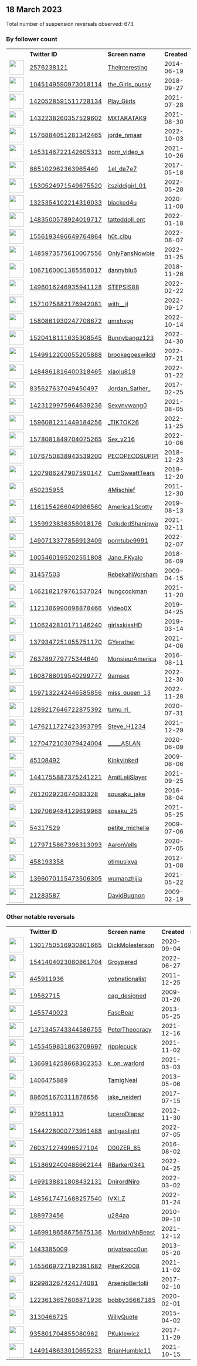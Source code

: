 
## 18 March 2023
Total number of suspension reversals observed: 673.

### By follower count
<table><tr><th></th><th align="left">Twitter ID</th><th align="left">Screen name</th>
<th align="left">Created</th><th align="left">Status</th><th align="left">Suspended</th><th align="left">Followers</th>
<tr><td><a href="https://pbs.twimg.com/profile_images/848447038752604160/H-5KHcYu_normal.jpg"><img src="https://pbs.twimg.com/profile_images/848447038752604160/H-5KHcYu_normal.jpg" width="40px" height="40px" align="center"/></a></td><td><a href="https://twitter.com/intent/user?user_id=2576238121">2576238121</a></td><td><a href="https://twitter.com/Thelnteresting">Thelnteresting</a></td><td>2014-06-19</td><td align="center"></td><td></td><td>1204204</td></tr>
<tr><td><a href="https://pbs.twimg.com/profile_images/1587061014562066432/f_NGLFvn_normal.jpg"><img src="https://pbs.twimg.com/profile_images/1587061014562066432/f_NGLFvn_normal.jpg" width="40px" height="40px" align="center"/></a></td><td><a href="https://twitter.com/intent/user?user_id=1045149590973018114">1045149590973018114</a></td><td><a href="https://twitter.com/the_Girls_pussy">the_Girls_pussy</a></td><td>2018-09-27</td><td align="center"></td><td>2023-02-04</td><td>458984</td></tr>
<tr><td><a href="https://pbs.twimg.com/profile_images/1455764782196432896/N1fnybzG_normal.jpg"><img src="https://pbs.twimg.com/profile_images/1455764782196432896/N1fnybzG_normal.jpg" width="40px" height="40px" align="center"/></a></td><td><a href="https://twitter.com/intent/user?user_id=1420528591511728134">1420528591511728134</a></td><td><a href="https://twitter.com/Play_Giirls">Play_Giirls</a></td><td>2021-07-28</td><td align="center"></td><td>2023-02-04</td><td>408178</td></tr>
<tr><td><a href="https://pbs.twimg.com/profile_images/1643619506969882625/fc2Oli5O_normal.jpg"><img src="https://pbs.twimg.com/profile_images/1643619506969882625/fc2Oli5O_normal.jpg" width="40px" height="40px" align="center"/></a></td><td><a href="https://twitter.com/intent/user?user_id=1432238260357529602">1432238260357529602</a></td><td><a href="https://twitter.com/MXTAKATAK9">MXTAKATAK9</a></td><td>2021-08-30</td><td align="center"></td><td>2023-02-03</td><td>317899</td></tr>
<tr><td><a href="https://pbs.twimg.com/profile_images/1636936887859576832/Lld-VudS_normal.jpg"><img src="https://pbs.twimg.com/profile_images/1636936887859576832/Lld-VudS_normal.jpg" width="40px" height="40px" align="center"/></a></td><td><a href="https://twitter.com/intent/user?user_id=1576884051281342465">1576884051281342465</a></td><td><a href="https://twitter.com/jorde_nmaar">jorde_nmaar</a></td><td>2022-10-03</td><td align="center"></td><td>2023-02-04</td><td>309429</td></tr>
<tr><td><a href="https://pbs.twimg.com/profile_images/1649280167771250688/A3QLsf7B_normal.jpg"><img src="https://pbs.twimg.com/profile_images/1649280167771250688/A3QLsf7B_normal.jpg" width="40px" height="40px" align="center"/></a></td><td><a href="https://twitter.com/intent/user?user_id=1453146722142605313">1453146722142605313</a></td><td><a href="https://twitter.com/porn_video_s">porn_video_s</a></td><td>2021-10-26</td><td align="center"></td><td>2023-02-04</td><td>294605</td></tr>
<tr><td><a href="https://pbs.twimg.com/profile_images/1270676762607960064/NOzrFktV_normal.jpg"><img src="https://pbs.twimg.com/profile_images/1270676762607960064/NOzrFktV_normal.jpg" width="40px" height="40px" align="center"/></a></td><td><a href="https://twitter.com/intent/user?user_id=865102962363965440">865102962363965440</a></td><td><a href="https://twitter.com/1el_da7e7">1el_da7e7</a></td><td>2017-05-18</td><td align="center"></td><td>2022-08-15</td><td>267405</td></tr>
<tr><td><a href="https://pbs.twimg.com/profile_images/1636580331578101760/-lNkSU8w_normal.jpg"><img src="https://pbs.twimg.com/profile_images/1636580331578101760/-lNkSU8w_normal.jpg" width="40px" height="40px" align="center"/></a></td><td><a href="https://twitter.com/intent/user?user_id=1530524971549675520">1530524971549675520</a></td><td><a href="https://twitter.com/itsziddigirl_01">itsziddigirl_01</a></td><td>2022-05-28</td><td align="center"></td><td>2023-02-03</td><td>251913</td></tr>
<tr><td><a href="https://pbs.twimg.com/profile_images/1551964296350994434/5VucnEgI_normal.jpg"><img src="https://pbs.twimg.com/profile_images/1551964296350994434/5VucnEgI_normal.jpg" width="40px" height="40px" align="center"/></a></td><td><a href="https://twitter.com/intent/user?user_id=1325354102214316033">1325354102214316033</a></td><td><a href="https://twitter.com/blacked4u">blacked4u</a></td><td>2020-11-08</td><td align="center"></td><td>2023-02-04</td><td>228769</td></tr>
<tr><td><a href="https://pbs.twimg.com/profile_images/1612151679918673922/1E_4cY6l_normal.jpg"><img src="https://pbs.twimg.com/profile_images/1612151679918673922/1E_4cY6l_normal.jpg" width="40px" height="40px" align="center"/></a></td><td><a href="https://twitter.com/intent/user?user_id=1483500578924019717">1483500578924019717</a></td><td><a href="https://twitter.com/tatteddoll_ent">tatteddoll_ent</a></td><td>2022-01-18</td><td align="center"></td><td>2023-02-04</td><td>215434</td></tr>
<tr><td><a href="https://pbs.twimg.com/profile_images/1647118028037865472/F-eWCpvi_normal.jpg"><img src="https://pbs.twimg.com/profile_images/1647118028037865472/F-eWCpvi_normal.jpg" width="40px" height="40px" align="center"/></a></td><td><a href="https://twitter.com/intent/user?user_id=1556193496649764864">1556193496649764864</a></td><td><a href="https://twitter.com/h0t_clbu">h0t_clbu</a></td><td>2022-08-07</td><td align="center"></td><td>2023-02-03</td><td>205112</td></tr>
<tr><td><a href="https://pbs.twimg.com/profile_images/1638761992520384516/fzOk2xpi_normal.jpg"><img src="https://pbs.twimg.com/profile_images/1638761992520384516/fzOk2xpi_normal.jpg" width="40px" height="40px" align="center"/></a></td><td><a href="https://twitter.com/intent/user?user_id=1485973575610007556">1485973575610007556</a></td><td><a href="https://twitter.com/OnlyFansNowbie">OnlyFansNowbie</a></td><td>2022-01-25</td><td align="center"></td><td>2023-02-03</td><td>204189</td></tr>
<tr><td><a href="https://pbs.twimg.com/profile_images/1636635235096862720/cPoMLsKy_normal.jpg"><img src="https://pbs.twimg.com/profile_images/1636635235096862720/cPoMLsKy_normal.jpg" width="40px" height="40px" align="center"/></a></td><td><a href="https://twitter.com/intent/user?user_id=1067160001385558017">1067160001385558017</a></td><td><a href="https://twitter.com/dannyblu6">dannyblu6</a></td><td>2018-11-26</td><td align="center"></td><td></td><td>153111</td></tr>
<tr><td><a href="https://pbs.twimg.com/profile_images/1573194526939697152/Hn_J7Zvl_normal.jpg"><img src="https://pbs.twimg.com/profile_images/1573194526939697152/Hn_J7Zvl_normal.jpg" width="40px" height="40px" align="center"/></a></td><td><a href="https://twitter.com/intent/user?user_id=1496016246935941128">1496016246935941128</a></td><td><a href="https://twitter.com/STEPSIS88">STEPSIS88</a></td><td>2022-02-22</td><td align="center"></td><td>2023-02-04</td><td>151944</td></tr>
<tr><td><a href="https://pbs.twimg.com/profile_images/1646393221403082752/U5NTas8F_normal.jpg"><img src="https://pbs.twimg.com/profile_images/1646393221403082752/U5NTas8F_normal.jpg" width="40px" height="40px" align="center"/></a></td><td><a href="https://twitter.com/intent/user?user_id=1571075882176942081">1571075882176942081</a></td><td><a href="https://twitter.com/with__jl">with__jl</a></td><td>2022-09-17</td><td align="center"></td><td>2023-02-03</td><td>144107</td></tr>
<tr><td><a href="https://pbs.twimg.com/profile_images/1649342174461595649/fnWmOlV0_normal.jpg"><img src="https://pbs.twimg.com/profile_images/1649342174461595649/fnWmOlV0_normal.jpg" width="40px" height="40px" align="center"/></a></td><td><a href="https://twitter.com/intent/user?user_id=1580861930247708672">1580861930247708672</a></td><td><a href="https://twitter.com/qmxhxpg">qmxhxpg</a></td><td>2022-10-14</td><td align="center"></td><td>2023-02-04</td><td>141517</td></tr>
<tr><td><a href="https://pbs.twimg.com/profile_images/1520422560541855744/fR0yjHZR_normal.jpg"><img src="https://pbs.twimg.com/profile_images/1520422560541855744/fR0yjHZR_normal.jpg" width="40px" height="40px" align="center"/></a></td><td><a href="https://twitter.com/intent/user?user_id=1520418111635308545">1520418111635308545</a></td><td><a href="https://twitter.com/Bunnybangz123">Bunnybangz123</a></td><td>2022-04-30</td><td align="center"></td><td>2023-02-03</td><td>141226</td></tr>
<tr><td><a href="https://pbs.twimg.com/profile_images/1593657116857962498/ch7BIfv1_normal.jpg"><img src="https://pbs.twimg.com/profile_images/1593657116857962498/ch7BIfv1_normal.jpg" width="40px" height="40px" align="center"/></a></td><td><a href="https://twitter.com/intent/user?user_id=1549912200055205888">1549912200055205888</a></td><td><a href="https://twitter.com/brookegoeswildd">brookegoeswildd</a></td><td>2022-07-21</td><td align="center"></td><td>2023-02-04</td><td>141219</td></tr>
<tr><td><a href="https://pbs.twimg.com/profile_images/1648236842435870720/E3sLSOBZ_normal.jpg"><img src="https://pbs.twimg.com/profile_images/1648236842435870720/E3sLSOBZ_normal.jpg" width="40px" height="40px" align="center"/></a></td><td><a href="https://twitter.com/intent/user?user_id=1484861816400318465">1484861816400318465</a></td><td><a href="https://twitter.com/xiaolu818">xiaolu818</a></td><td>2022-01-22</td><td align="center"></td><td>2023-02-03</td><td>135953</td></tr>
<tr><td><a href="https://pbs.twimg.com/profile_images/1637221012520730624/C15Uzztu_normal.jpg"><img src="https://pbs.twimg.com/profile_images/1637221012520730624/C15Uzztu_normal.jpg" width="40px" height="40px" align="center"/></a></td><td><a href="https://twitter.com/intent/user?user_id=835627637049450497">835627637049450497</a></td><td><a href="https://twitter.com/Jordan_Sather_">Jordan_Sather_</a></td><td>2017-02-25</td><td align="center"></td><td></td><td>130087</td></tr>
<tr><td><a href="https://pbs.twimg.com/profile_images/1568872079503822855/hzuUGMDm_normal.jpg"><img src="https://pbs.twimg.com/profile_images/1568872079503822855/hzuUGMDm_normal.jpg" width="40px" height="40px" align="center"/></a></td><td><a href="https://twitter.com/intent/user?user_id=1423129975964639236">1423129975964639236</a></td><td><a href="https://twitter.com/Sexynvwang0">Sexynvwang0</a></td><td>2021-08-05</td><td align="center"></td><td>2023-02-03</td><td>121869</td></tr>
<tr><td><a href="https://pbs.twimg.com/profile_images/1596081526609178624/DQltT55t_normal.png"><img src="https://pbs.twimg.com/profile_images/1596081526609178624/DQltT55t_normal.png" width="40px" height="40px" align="center"/></a></td><td><a href="https://twitter.com/intent/user?user_id=1596081211449184256">1596081211449184256</a></td><td><a href="https://twitter.com/_TIKTOK26">_TIKTOK26</a></td><td>2022-11-25</td><td align="center"></td><td>2023-02-03</td><td>114676</td></tr>
<tr><td><a href="https://pbs.twimg.com/profile_images/1578082716935155712/6tkxTxJL_normal.jpg"><img src="https://pbs.twimg.com/profile_images/1578082716935155712/6tkxTxJL_normal.jpg" width="40px" height="40px" align="center"/></a></td><td><a href="https://twitter.com/intent/user?user_id=1578081849704075265">1578081849704075265</a></td><td><a href="https://twitter.com/Sex_y216">Sex_y216</a></td><td>2022-10-06</td><td align="center"></td><td>2023-02-04</td><td>111206</td></tr>
<tr><td><a href="https://pbs.twimg.com/profile_images/1618398770097709061/ppzKD2tX_normal.jpg"><img src="https://pbs.twimg.com/profile_images/1618398770097709061/ppzKD2tX_normal.jpg" width="40px" height="40px" align="center"/></a></td><td><a href="https://twitter.com/intent/user?user_id=1076750838943539200">1076750838943539200</a></td><td><a href="https://twitter.com/PECOPECOSUPIPI">PECOPECOSUPIPI</a></td><td>2018-12-23</td><td align="center"></td><td>2023-02-05</td><td>97865</td></tr>
<tr><td><a href="https://pbs.twimg.com/profile_images/1218833533088612354/ahtl-qz9_normal.jpg"><img src="https://pbs.twimg.com/profile_images/1218833533088612354/ahtl-qz9_normal.jpg" width="40px" height="40px" align="center"/></a></td><td><a href="https://twitter.com/intent/user?user_id=1207986247907590147">1207986247907590147</a></td><td><a href="https://twitter.com/CumSweattTears">CumSweattTears</a></td><td>2019-12-20</td><td align="center"></td><td>2023-02-04</td><td>97020</td></tr>
<tr><td><a href="https://pbs.twimg.com/profile_images/1647871713852489728/23DkLHI__normal.jpg"><img src="https://pbs.twimg.com/profile_images/1647871713852489728/23DkLHI__normal.jpg" width="40px" height="40px" align="center"/></a></td><td><a href="https://twitter.com/intent/user?user_id=450235955">450235955</a></td><td><a href="https://twitter.com/4Mischief">4Mischief</a></td><td>2011-12-30</td><td align="center"></td><td>2022-02-14</td><td>79684</td></tr>
<tr><td><a href="https://pbs.twimg.com/profile_images/1483494731732692999/lAEpflX2_normal.jpg"><img src="https://pbs.twimg.com/profile_images/1483494731732692999/lAEpflX2_normal.jpg" width="40px" height="40px" align="center"/></a></td><td><a href="https://twitter.com/intent/user?user_id=1161154266049986560">1161154266049986560</a></td><td><a href="https://twitter.com/America1Scotty">America1Scotty</a></td><td>2019-08-13</td><td align="center"></td><td>2022-09-01</td><td>75464</td></tr>
<tr><td><a href="https://pbs.twimg.com/profile_images/1359931150345584647/RXtonI2E_normal.jpg"><img src="https://pbs.twimg.com/profile_images/1359931150345584647/RXtonI2E_normal.jpg" width="40px" height="40px" align="center"/></a></td><td><a href="https://twitter.com/intent/user?user_id=1359923836356018176">1359923836356018176</a></td><td><a href="https://twitter.com/DeIudedShaniqwa">DeIudedShaniqwa</a></td><td>2021-02-11</td><td align="center"></td><td>2022-03-14</td><td>72090</td></tr>
<tr><td><a href="https://pbs.twimg.com/profile_images/1620725290984177664/muyCVMiD_normal.jpg"><img src="https://pbs.twimg.com/profile_images/1620725290984177664/muyCVMiD_normal.jpg" width="40px" height="40px" align="center"/></a></td><td><a href="https://twitter.com/intent/user?user_id=1490713377856913409">1490713377856913409</a></td><td><a href="https://twitter.com/porntube9991">porntube9991</a></td><td>2022-02-07</td><td align="center"></td><td>2023-02-04</td><td>55114</td></tr>
<tr><td><a href="https://pbs.twimg.com/profile_images/1639698329863966720/qCgIld2E_normal.jpg"><img src="https://pbs.twimg.com/profile_images/1639698329863966720/qCgIld2E_normal.jpg" width="40px" height="40px" align="center"/></a></td><td><a href="https://twitter.com/intent/user?user_id=1005460195202551808">1005460195202551808</a></td><td><a href="https://twitter.com/Jane_FKyalo">Jane_FKyalo</a></td><td>2018-06-09</td><td align="center"></td><td>2022-08-26</td><td>50136</td></tr>
<tr><td><a href="https://pbs.twimg.com/profile_images/1045301015447310336/i6lgpz7T_normal.jpg"><img src="https://pbs.twimg.com/profile_images/1045301015447310336/i6lgpz7T_normal.jpg" width="40px" height="40px" align="center"/></a></td><td><a href="https://twitter.com/intent/user?user_id=31457503">31457503</a></td><td><a href="https://twitter.com/RebekahWorsham">RebekahWorsham</a></td><td>2009-04-15</td><td align="center">🚫</td><td></td><td>49711</td></tr>
<tr><td><a href="https://pbs.twimg.com/profile_images/1462188677443031042/5sJuAhKO_normal.jpg"><img src="https://pbs.twimg.com/profile_images/1462188677443031042/5sJuAhKO_normal.jpg" width="40px" height="40px" align="center"/></a></td><td><a href="https://twitter.com/intent/user?user_id=1462182179761537024">1462182179761537024</a></td><td><a href="https://twitter.com/hungcockman">hungcockman</a></td><td>2021-11-20</td><td align="center"></td><td>2023-02-04</td><td>41655</td></tr>
<tr><td><a href="https://pbs.twimg.com/profile_images/1616059940921135104/4eVN9hwD_normal.jpg"><img src="https://pbs.twimg.com/profile_images/1616059940921135104/4eVN9hwD_normal.jpg" width="40px" height="40px" align="center"/></a></td><td><a href="https://twitter.com/intent/user?user_id=1121386990098878466">1121386990098878466</a></td><td><a href="https://twitter.com/Video0X">Video0X</a></td><td>2019-04-25</td><td align="center"></td><td>2023-02-04</td><td>36828</td></tr>
<tr><td><a href="https://pbs.twimg.com/profile_images/1405118038190428160/ZP5JSLBv_normal.jpg"><img src="https://pbs.twimg.com/profile_images/1405118038190428160/ZP5JSLBv_normal.jpg" width="40px" height="40px" align="center"/></a></td><td><a href="https://twitter.com/intent/user?user_id=1106242810171146240">1106242810171146240</a></td><td><a href="https://twitter.com/girlsxkissHD">girlsxkissHD</a></td><td>2019-03-14</td><td align="center"></td><td>2023-02-04</td><td>31922</td></tr>
<tr><td><a href="https://pbs.twimg.com/profile_images/1638951105353723904/SSdDV7JS_normal.jpg"><img src="https://pbs.twimg.com/profile_images/1638951105353723904/SSdDV7JS_normal.jpg" width="40px" height="40px" align="center"/></a></td><td><a href="https://twitter.com/intent/user?user_id=1379347251055751170">1379347251055751170</a></td><td><a href="https://twitter.com/GYerathel">GYerathel</a></td><td>2021-04-06</td><td align="center"></td><td>2022-09-19</td><td>30352</td></tr>
<tr><td><a href="https://pbs.twimg.com/profile_images/1104818208639352832/L8mhG73d_normal.png"><img src="https://pbs.twimg.com/profile_images/1104818208639352832/L8mhG73d_normal.png" width="40px" height="40px" align="center"/></a></td><td><a href="https://twitter.com/intent/user?user_id=763789779775344640">763789779775344640</a></td><td><a href="https://twitter.com/MonsieurAmerica">MonsieurAmerica</a></td><td>2016-08-11</td><td align="center"></td><td></td><td>29969</td></tr>
<tr><td><a href="https://pbs.twimg.com/profile_images/1613670997907103744/mf5SXk6R_normal.jpg"><img src="https://pbs.twimg.com/profile_images/1613670997907103744/mf5SXk6R_normal.jpg" width="40px" height="40px" align="center"/></a></td><td><a href="https://twitter.com/intent/user?user_id=1608788019540299777">1608788019540299777</a></td><td><a href="https://twitter.com/9amsex">9amsex</a></td><td>2022-12-30</td><td align="center"></td><td>2023-01-28</td><td>29702</td></tr>
<tr><td><a href="https://pbs.twimg.com/profile_images/1598542926962778112/p-Uk0MPz_normal.jpg"><img src="https://pbs.twimg.com/profile_images/1598542926962778112/p-Uk0MPz_normal.jpg" width="40px" height="40px" align="center"/></a></td><td><a href="https://twitter.com/intent/user?user_id=1597132242446585856">1597132242446585856</a></td><td><a href="https://twitter.com/miss_queen_13">miss_queen_13</a></td><td>2022-11-28</td><td align="center"></td><td>2023-02-03</td><td>28540</td></tr>
<tr><td><a href="https://pbs.twimg.com/profile_images/1584268621508845568/FfElHhPt_normal.jpg"><img src="https://pbs.twimg.com/profile_images/1584268621508845568/FfElHhPt_normal.jpg" width="40px" height="40px" align="center"/></a></td><td><a href="https://twitter.com/intent/user?user_id=1289217646722875392">1289217646722875392</a></td><td><a href="https://twitter.com/tumu_ri_">tumu_ri_</a></td><td>2020-07-31</td><td align="center">👋</td><td>2023-02-03</td><td>25789</td></tr>
<tr><td><a href="https://pbs.twimg.com/profile_images/1526594111490359299/SDcgDxpB_normal.jpg"><img src="https://pbs.twimg.com/profile_images/1526594111490359299/SDcgDxpB_normal.jpg" width="40px" height="40px" align="center"/></a></td><td><a href="https://twitter.com/intent/user?user_id=1476211727423393795">1476211727423393795</a></td><td><a href="https://twitter.com/Steve_H1234">Steve_H1234</a></td><td>2021-12-29</td><td align="center"></td><td>2023-02-05</td><td>23135</td></tr>
<tr><td><a href="https://pbs.twimg.com/profile_images/1342393493440884737/PHjgBTxL_normal.jpg"><img src="https://pbs.twimg.com/profile_images/1342393493440884737/PHjgBTxL_normal.jpg" width="40px" height="40px" align="center"/></a></td><td><a href="https://twitter.com/intent/user?user_id=1270472103079424004">1270472103079424004</a></td><td><a href="https://twitter.com/_____ASLAN">_____ASLAN</a></td><td>2020-06-09</td><td align="center"></td><td>2022-07-26</td><td>19965</td></tr>
<tr><td><a href="https://pbs.twimg.com/profile_images/1468190247519277056/1qwgOnaO_normal.jpg"><img src="https://pbs.twimg.com/profile_images/1468190247519277056/1qwgOnaO_normal.jpg" width="40px" height="40px" align="center"/></a></td><td><a href="https://twitter.com/intent/user?user_id=45108492">45108492</a></td><td><a href="https://twitter.com/KinkyInked">KinkyInked</a></td><td>2009-06-06</td><td align="center"></td><td>2023-02-04</td><td>19884</td></tr>
<tr><td><a href="https://pbs.twimg.com/profile_images/1591646041564008448/pBhzEPOs_normal.jpg"><img src="https://pbs.twimg.com/profile_images/1591646041564008448/pBhzEPOs_normal.jpg" width="40px" height="40px" align="center"/></a></td><td><a href="https://twitter.com/intent/user?user_id=1441755887375241221">1441755887375241221</a></td><td><a href="https://twitter.com/AmitLeliSlayer">AmitLeliSlayer</a></td><td>2021-09-25</td><td align="center"></td><td>2023-02-28</td><td>17535</td></tr>
<tr><td><a href="https://pbs.twimg.com/profile_images/1490849988238520323/OrMprgcD_normal.jpg"><img src="https://pbs.twimg.com/profile_images/1490849988238520323/OrMprgcD_normal.jpg" width="40px" height="40px" align="center"/></a></td><td><a href="https://twitter.com/intent/user?user_id=761202923674083328">761202923674083328</a></td><td><a href="https://twitter.com/sousaku_jake">sousaku_jake</a></td><td>2016-08-04</td><td align="center"></td><td>2023-02-03</td><td>16838</td></tr>
<tr><td><a href="https://pbs.twimg.com/profile_images/1464257977989632001/49DJIUT5_normal.jpg"><img src="https://pbs.twimg.com/profile_images/1464257977989632001/49DJIUT5_normal.jpg" width="40px" height="40px" align="center"/></a></td><td><a href="https://twitter.com/intent/user?user_id=1397069484129619968">1397069484129619968</a></td><td><a href="https://twitter.com/sosaku_25">sosaku_25</a></td><td>2021-05-25</td><td align="center"></td><td>2023-02-04</td><td>15315</td></tr>
<tr><td><a href="https://pbs.twimg.com/profile_images/1642219079929851907/UC7hPa6L_normal.jpg"><img src="https://pbs.twimg.com/profile_images/1642219079929851907/UC7hPa6L_normal.jpg" width="40px" height="40px" align="center"/></a></td><td><a href="https://twitter.com/intent/user?user_id=54317529">54317529</a></td><td><a href="https://twitter.com/petite_michelle">petite_michelle</a></td><td>2009-07-06</td><td align="center"></td><td>2022-11-18</td><td>11257</td></tr>
<tr><td><a href="https://pbs.twimg.com/profile_images/1426092677897072641/dThX-1KZ_normal.jpg"><img src="https://pbs.twimg.com/profile_images/1426092677897072641/dThX-1KZ_normal.jpg" width="40px" height="40px" align="center"/></a></td><td><a href="https://twitter.com/intent/user?user_id=1279715867396313093">1279715867396313093</a></td><td><a href="https://twitter.com/AaronVells">AaronVells</a></td><td>2020-07-05</td><td align="center"></td><td></td><td>10550</td></tr>
<tr><td><a href="https://pbs.twimg.com/profile_images/1522865225959047174/rFnRQ1Jd_normal.jpg"><img src="https://pbs.twimg.com/profile_images/1522865225959047174/rFnRQ1Jd_normal.jpg" width="40px" height="40px" align="center"/></a></td><td><a href="https://twitter.com/intent/user?user_id=458193358">458193358</a></td><td><a href="https://twitter.com/otimusixya">otimusixya</a></td><td>2012-01-08</td><td align="center"></td><td>2023-02-03</td><td>10447</td></tr>
<tr><td><a href="https://pbs.twimg.com/profile_images/1595613650903076865/iJvqe6KN_normal.jpg"><img src="https://pbs.twimg.com/profile_images/1595613650903076865/iJvqe6KN_normal.jpg" width="40px" height="40px" align="center"/></a></td><td><a href="https://twitter.com/intent/user?user_id=1396070115473506305">1396070115473506305</a></td><td><a href="https://twitter.com/wumanzhijia">wumanzhijia</a></td><td>2021-05-22</td><td align="center">🚫</td><td>2023-02-04</td><td>10331</td></tr>
<tr><td><a href="https://pbs.twimg.com/profile_images/1638265491340017664/WPf-jkNN_normal.jpg"><img src="https://pbs.twimg.com/profile_images/1638265491340017664/WPf-jkNN_normal.jpg" width="40px" height="40px" align="center"/></a></td><td><a href="https://twitter.com/intent/user?user_id=21283587">21283587</a></td><td><a href="https://twitter.com/DavidBugnon">DavidBugnon</a></td><td>2009-02-19</td><td align="center"></td><td></td><td>10319</td></tr>
</table>

### Other notable reversals
<table><tr><th></th><th align="left">Twitter ID</th><th align="left">Screen name</th>
<th align="left">Created</th><th align="left">Status</th><th align="left">Suspended</th><th align="left">Followers</th>
<tr><td><a href="https://pbs.twimg.com/profile_images/1637503333362442241/UuQB011w_normal.jpg"><img src="https://pbs.twimg.com/profile_images/1637503333362442241/UuQB011w_normal.jpg" width="40px" height="40px" align="center"/></a></td><td><a href="https://twitter.com/intent/user?user_id=1301750516930801665">1301750516930801665</a></td><td><a href="https://twitter.com/DickMolesterson">DickMolesterson</a></td><td>2020-09-04</td><td align="center"></td><td>2022-09-03</td><td>3098</td></tr>
<tr><td><a href="https://pbs.twimg.com/profile_images/1637051840079581186/ub6EJFqq_normal.jpg"><img src="https://pbs.twimg.com/profile_images/1637051840079581186/ub6EJFqq_normal.jpg" width="40px" height="40px" align="center"/></a></td><td><a href="https://twitter.com/intent/user?user_id=1541404023080861704">1541404023080861704</a></td><td><a href="https://twitter.com/Groypered">Groypered</a></td><td>2022-06-27</td><td align="center">🚫</td><td>2022-08-29</td><td>1225</td></tr>
<tr><td><a href="https://pbs.twimg.com/profile_images/1578742489372139521/wByn0MDH_normal.jpg"><img src="https://pbs.twimg.com/profile_images/1578742489372139521/wByn0MDH_normal.jpg" width="40px" height="40px" align="center"/></a></td><td><a href="https://twitter.com/intent/user?user_id=445911936">445911936</a></td><td><a href="https://twitter.com/yobnationalist">yobnationalist</a></td><td>2011-12-25</td><td align="center"></td><td>2022-12-12</td><td>456</td></tr>
<tr><td><a href="https://pbs.twimg.com/profile_images/1331326070985932800/fEySWtFj_normal.jpg"><img src="https://pbs.twimg.com/profile_images/1331326070985932800/fEySWtFj_normal.jpg" width="40px" height="40px" align="center"/></a></td><td><a href="https://twitter.com/intent/user?user_id=19562715">19562715</a></td><td><a href="https://twitter.com/cag_designed">cag_designed</a></td><td>2009-01-26</td><td align="center"></td><td>2023-03-15</td><td>479</td></tr>
<tr><td><a href="https://pbs.twimg.com/profile_images/1214344226986700800/p8KR3Vi0_normal.jpg"><img src="https://pbs.twimg.com/profile_images/1214344226986700800/p8KR3Vi0_normal.jpg" width="40px" height="40px" align="center"/></a></td><td><a href="https://twitter.com/intent/user?user_id=1455740023">1455740023</a></td><td><a href="https://twitter.com/FascBear">FascBear</a></td><td>2013-05-25</td><td align="center"></td><td>2022-12-19</td><td>330</td></tr>
<tr><td><a href="https://pbs.twimg.com/profile_images/1510385770678394887/PNuL5vBC_normal.jpg"><img src="https://pbs.twimg.com/profile_images/1510385770678394887/PNuL5vBC_normal.jpg" width="40px" height="40px" align="center"/></a></td><td><a href="https://twitter.com/intent/user?user_id=1471345743344586755">1471345743344586755</a></td><td><a href="https://twitter.com/PeterTheocracy">PeterTheocracy</a></td><td>2021-12-16</td><td align="center">🔒</td><td>2022-08-18</td><td>1072</td></tr>
<tr><td><a href="https://pbs.twimg.com/profile_images/1574447970069749762/eBRpWrka_normal.jpg"><img src="https://pbs.twimg.com/profile_images/1574447970069749762/eBRpWrka_normal.jpg" width="40px" height="40px" align="center"/></a></td><td><a href="https://twitter.com/intent/user?user_id=1455459831863709697">1455459831863709697</a></td><td><a href="https://twitter.com/ripplecuck">ripplecuck</a></td><td>2021-11-02</td><td align="center"></td><td>2023-01-03</td><td>259</td></tr>
<tr><td><a href="https://pbs.twimg.com/profile_images/1519814113203044354/AYxXkm99_normal.jpg"><img src="https://pbs.twimg.com/profile_images/1519814113203044354/AYxXkm99_normal.jpg" width="40px" height="40px" align="center"/></a></td><td><a href="https://twitter.com/intent/user?user_id=1366914258668302353">1366914258668302353</a></td><td><a href="https://twitter.com/k_on_warlord">k_on_warlord</a></td><td>2021-03-03</td><td align="center"></td><td>2022-10-05</td><td>3241</td></tr>
<tr><td><a href="https://pbs.twimg.com/profile_images/499916372185346048/O2xYF4vv_normal.jpeg"><img src="https://pbs.twimg.com/profile_images/499916372185346048/O2xYF4vv_normal.jpeg" width="40px" height="40px" align="center"/></a></td><td><a href="https://twitter.com/intent/user?user_id=1406475889">1406475889</a></td><td><a href="https://twitter.com/TamigNeal">TamigNeal</a></td><td>2013-05-06</td><td align="center">🔒</td><td>2023-03-09</td><td>19</td></tr>
<tr><td><a href="https://pbs.twimg.com/profile_images/1566933831621419010/v_5OITbR_normal.jpg"><img src="https://pbs.twimg.com/profile_images/1566933831621419010/v_5OITbR_normal.jpg" width="40px" height="40px" align="center"/></a></td><td><a href="https://twitter.com/intent/user?user_id=886051670311878656">886051670311878656</a></td><td><a href="https://twitter.com/jake_neidert">jake_neidert</a></td><td>2017-07-15</td><td align="center">🔒</td><td>2022-10-30</td><td>1073</td></tr>
<tr><td><a href="https://pbs.twimg.com/profile_images/1582880634074177537/20CLJoBd_normal.jpg"><img src="https://pbs.twimg.com/profile_images/1582880634074177537/20CLJoBd_normal.jpg" width="40px" height="40px" align="center"/></a></td><td><a href="https://twitter.com/intent/user?user_id=979611913">979611913</a></td><td><a href="https://twitter.com/luceroDlapaz">luceroDlapaz</a></td><td>2012-11-30</td><td align="center"></td><td>2022-12-19</td><td>279</td></tr>
<tr><td><a href="https://pbs.twimg.com/profile_images/1544281299849994240/7_0esjyQ_normal.jpg"><img src="https://pbs.twimg.com/profile_images/1544281299849994240/7_0esjyQ_normal.jpg" width="40px" height="40px" align="center"/></a></td><td><a href="https://twitter.com/intent/user?user_id=1544228000773951488">1544228000773951488</a></td><td><a href="https://twitter.com/antigaslight">antigaslight</a></td><td>2022-07-05</td><td align="center"></td><td>2022-12-18</td><td>253</td></tr>
<tr><td><a href="https://pbs.twimg.com/profile_images/1508641670266507264/825y1SjB_normal.jpg"><img src="https://pbs.twimg.com/profile_images/1508641670266507264/825y1SjB_normal.jpg" width="40px" height="40px" align="center"/></a></td><td><a href="https://twitter.com/intent/user?user_id=760371274996527104">760371274996527104</a></td><td><a href="https://twitter.com/D00ZER_85">D00ZER_85</a></td><td>2016-08-02</td><td align="center"></td><td>2022-05-15</td><td>847</td></tr>
<tr><td><a href="https://pbs.twimg.com/profile_images/1644560278753869824/4gNW511F_normal.jpg"><img src="https://pbs.twimg.com/profile_images/1644560278753869824/4gNW511F_normal.jpg" width="40px" height="40px" align="center"/></a></td><td><a href="https://twitter.com/intent/user?user_id=1518692400486662144">1518692400486662144</a></td><td><a href="https://twitter.com/RBarker0341">RBarker0341</a></td><td>2022-04-25</td><td align="center"></td><td>2023-03-10</td><td>428</td></tr>
<tr><td><a href="https://pbs.twimg.com/profile_images/1535370984852701184/eL1th9Q5_normal.jpg"><img src="https://pbs.twimg.com/profile_images/1535370984852701184/eL1th9Q5_normal.jpg" width="40px" height="40px" align="center"/></a></td><td><a href="https://twitter.com/intent/user?user_id=1499138811808432131">1499138811808432131</a></td><td><a href="https://twitter.com/DnirordNiro">DnirordNiro</a></td><td>2022-03-02</td><td align="center"></td><td>2023-02-02</td><td>29</td></tr>
<tr><td><a href="https://pbs.twimg.com/profile_images/1608163889543319556/lSU3TxtZ_normal.jpg"><img src="https://pbs.twimg.com/profile_images/1608163889543319556/lSU3TxtZ_normal.jpg" width="40px" height="40px" align="center"/></a></td><td><a href="https://twitter.com/intent/user?user_id=1485617471688257540">1485617471688257540</a></td><td><a href="https://twitter.com/IVXI_Z">IVXI_Z</a></td><td>2022-01-24</td><td align="center"></td><td>2023-01-17</td><td>182</td></tr>
<tr><td><a href="https://pbs.twimg.com/profile_images/1397957097296433155/1HoVae5O_normal.jpg"><img src="https://pbs.twimg.com/profile_images/1397957097296433155/1HoVae5O_normal.jpg" width="40px" height="40px" align="center"/></a></td><td><a href="https://twitter.com/intent/user?user_id=188973456">188973456</a></td><td><a href="https://twitter.com/u284aa">u284aa</a></td><td>2010-09-10</td><td align="center">🔒👋</td><td>2023-02-02</td><td>0</td></tr>
<tr><td><a href="https://pbs.twimg.com/profile_images/1516680115781967877/lTz_C8kT_normal.jpg"><img src="https://pbs.twimg.com/profile_images/1516680115781967877/lTz_C8kT_normal.jpg" width="40px" height="40px" align="center"/></a></td><td><a href="https://twitter.com/intent/user?user_id=1469918658675675136">1469918658675675136</a></td><td><a href="https://twitter.com/MorbidlyAhBeast">MorbidlyAhBeast</a></td><td>2021-12-12</td><td align="center"></td><td>2022-09-18</td><td>253</td></tr>
<tr><td><a href="https://pbs.twimg.com/profile_images/1487346290275110913/dthnJ_vi_normal.jpg"><img src="https://pbs.twimg.com/profile_images/1487346290275110913/dthnJ_vi_normal.jpg" width="40px" height="40px" align="center"/></a></td><td><a href="https://twitter.com/intent/user?user_id=1443385009">1443385009</a></td><td><a href="https://twitter.com/privateacc0un">privateacc0un</a></td><td>2013-05-20</td><td align="center">🔒🚫</td><td>2023-02-02</td><td>0</td></tr>
<tr><td><a href="https://abs.twimg.com/sticky/default_profile_images/default_profile_normal.png"><img src="https://abs.twimg.com/sticky/default_profile_images/default_profile_normal.png" width="40px" height="40px" align="center"/></a></td><td><a href="https://twitter.com/intent/user?user_id=1455669727192391682">1455669727192391682</a></td><td><a href="https://twitter.com/PiterK2008">PiterK2008</a></td><td>2021-11-02</td><td align="center"></td><td>2023-02-03</td><td>1</td></tr>
<tr><td><a href="https://pbs.twimg.com/profile_images/1579319299075981313/oj_hfmSz_normal.jpg"><img src="https://pbs.twimg.com/profile_images/1579319299075981313/oj_hfmSz_normal.jpg" width="40px" height="40px" align="center"/></a></td><td><a href="https://twitter.com/intent/user?user_id=829983267424174081">829983267424174081</a></td><td><a href="https://twitter.com/ArsenioBertolli">ArsenioBertolli</a></td><td>2017-02-10</td><td align="center"></td><td>2022-11-07</td><td>62</td></tr>
<tr><td><a href="https://pbs.twimg.com/profile_images/1583268931984408576/kuKTAL_0_normal.jpg"><img src="https://pbs.twimg.com/profile_images/1583268931984408576/kuKTAL_0_normal.jpg" width="40px" height="40px" align="center"/></a></td><td><a href="https://twitter.com/intent/user?user_id=1223613657608871936">1223613657608871936</a></td><td><a href="https://twitter.com/bobby36667185">bobby36667185</a></td><td>2020-02-01</td><td align="center"></td><td>2023-02-03</td><td>63</td></tr>
<tr><td><a href="https://pbs.twimg.com/profile_images/779683979234578432/sKyamxEc_normal.jpg"><img src="https://pbs.twimg.com/profile_images/779683979234578432/sKyamxEc_normal.jpg" width="40px" height="40px" align="center"/></a></td><td><a href="https://twitter.com/intent/user?user_id=3130466725">3130466725</a></td><td><a href="https://twitter.com/WillyQuote">WillyQuote</a></td><td>2015-04-02</td><td align="center">🔒</td><td>2023-02-03</td><td>65</td></tr>
<tr><td><a href="https://pbs.twimg.com/profile_images/993050622168616960/gFA640M2_normal.jpg"><img src="https://pbs.twimg.com/profile_images/993050622168616960/gFA640M2_normal.jpg" width="40px" height="40px" align="center"/></a></td><td><a href="https://twitter.com/intent/user?user_id=935801704855080962">935801704855080962</a></td><td><a href="https://twitter.com/PKuklewicz">PKuklewicz</a></td><td>2017-11-29</td><td align="center"></td><td>2023-02-03</td><td>691</td></tr>
<tr><td><a href="https://pbs.twimg.com/profile_images/1449149356330860548/shJ_JFsL_normal.jpg"><img src="https://pbs.twimg.com/profile_images/1449149356330860548/shJ_JFsL_normal.jpg" width="40px" height="40px" align="center"/></a></td><td><a href="https://twitter.com/intent/user?user_id=1449148633010655233">1449148633010655233</a></td><td><a href="https://twitter.com/BrianHumble11">BrianHumble11</a></td><td>2021-10-15</td><td align="center"></td><td>2022-12-29</td><td>246</td></tr>
</table>
